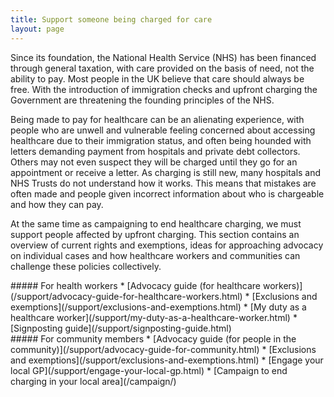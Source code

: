 ```yaml
---
title: Support someone being charged for care
layout: page
---
```

Since its foundation, the National Health Service (NHS) has been financed through general taxation, with care provided on the basis of need, not the ability to pay. Most people in the UK believe that care should always be free. With the introduction of immigration checks and upfront charging the Government are threatening the founding principles of the NHS.

Being made to pay for healthcare can be an alienating experience, with people who are unwell and vulnerable feeling concerned about accessing healthcare due to their immigration status, and often being hounded with letters demanding payment from hospitals and private debt collectors. Others may not even suspect they will be charged until they go for an appointment or receive a letter. As charging is still new, many hospitals and NHS Trusts do not understand how it works. This means that mistakes are often made and people given incorrect information about who is chargeable and how they can pay.

At the same time as campaigning to end healthcare charging, we must support people affected by upfront charging. This section contains an overview of current rights and exemptions, ideas for approaching advocacy on individual cases and how healthcare workers and communities can challenge these policies collectively.

<div class="row">
  <div markdown="1" class="col-md-6">
##### For health workers
 * [Advocacy guide (for healthcare workers)](/support/advocacy-guide-for-healthcare-workers.html)
 * [Exclusions and exemptions](/support/exclusions-and-exemptions.html)
 * [My duty as a healthcare worker](/support/my-duty-as-a-healthcare-worker.html)
 * [Signposting guide](/support/signposting-guide.html)
  </div>

  <div markdown="1" class="col-md-6">
##### For community members
 * [Advocacy guide (for people in the community)](/support/advocacy-guide-for-community.html)
 * [Exclusions and exemptions](/support/exclusions-and-exemptions.html)
 * [Engage your local GP](/support/engage-your-local-gp.html)
 * [Campaign to end charging in your local area](/campaign/)
  </div>
</div>
